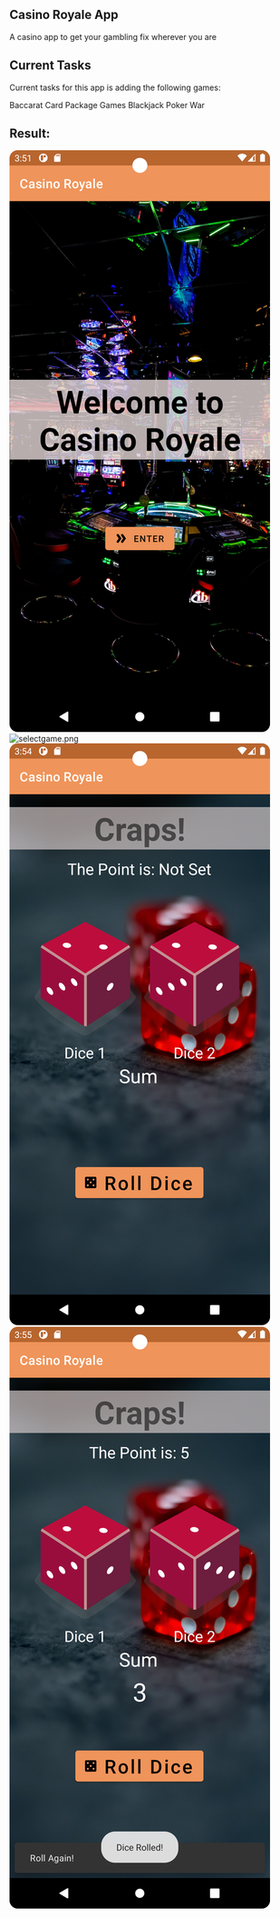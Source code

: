 ## Casino Royale App
A casino app to get your gambling fix wherever you are

## Current Tasks
Current tasks for this app is adding the following games:

Baccarat
Card Package Games
Blackjack
Poker
War
## Result:



![welcome.png](..%2Fscreenshot%2Fwelcome.png)
![selectgame.png](..%2Fscreenshot%2Fselectgame.png)
![craps.png](..%2Fscreenshot%2Fcraps.png)
![roll-dice.png](..%2Fscreenshot%2Froll-dice.png)